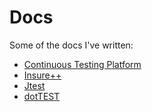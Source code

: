 # Docs
Some of the docs I've written:
- [Continuous Testing Platform]( )
- [Insure++](https://docs.parasoft.com/display/INS752)
- [Jtest](https://docs.parasoft.com/display/JTEST1031/Parasoft+Jtest+DTP+Engine)
- [dotTEST](https://docs.parasoft.com/display/DOTTEST1031/Parasoft+dotTEST+DTP+Engine)
